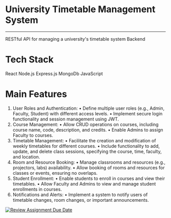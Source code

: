 # University Timetable Management System
---

 RESTful API for managing a university's timetable system Backend

# Tech Stack
React
Node.js
Express.js
MongoDb
JavaScript

# Main Features

1. User Roles and Authentication:
• Define multiple user roles (e.g., Admin, Faculty, Student) with different access 
levels.
• Implement secure login functionality and session management using JWT.
2. Course Management:
• Allow CRUD operations on courses, including course name, code, description, and 
credits.
• Enable Admins to assign Faculty to courses.
3. Timetable Management:
• Facilitate the creation and modification of weekly timetables for different courses.
• Include functionality to add, update, and delete class sessions, specifying the 
course, time, faculty, and location.
4. Room and Resource Booking:
• Manage classrooms and resources (e.g., projectors, labs) availability.
• Allow booking of rooms and resources for classes or events, ensuring no overlaps.
5. Student Enrollment:
• Enable students to enroll in courses and view their timetables.
• Allow Faculty and Admins to view and manage student enrollments in courses.
6. Notifications and Alerts:
• Implement a system to notify users of timetable changes, room changes, or 
important announcements.

[![Review Assignment Due Date](https://classroom.github.com/assets/deadline-readme-button-24ddc0f5d75046c5622901739e7c5dd533143b0c8e959d652212380cedb1ea36.svg)](https://classroom.github.com/a/MhkFIDKy)
